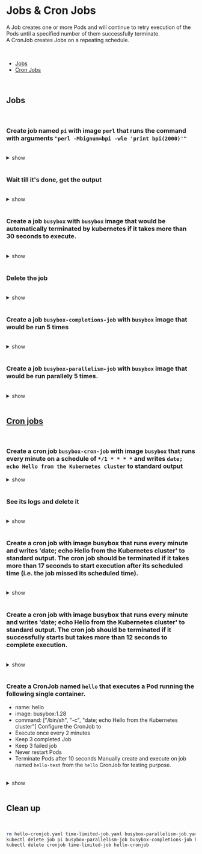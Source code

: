 # Jobs & Cron Jobs
A Job creates one or more Pods and will continue to retry execution of the Pods until a specified number of them successfully terminate.  
A CronJob creates Jobs on a repeating schedule.

<br />

- [Jobs](#jobs)
- [Cron Jobs](#cron-jobs)

<br /> 

## Jobs

<br />

### Create job named `pi` with image `perl` that runs the command with arguments `"perl -Mbignum=bpi -wle 'print bpi(2000)'"`

<br />

<details><summary>show</summary><p>

`kubectl create job pi  --image=perl -- perl -Mbignum=bpi -wle 'print bpi(2000)'`

OR 

```bash
cat << EOF > pi.yaml
apiVersion: batch/v1
kind: Job
metadata:
  name: pi
spec:
  template:
    spec:
      containers:
      - name: pi
        image: perl
        command: ["perl",  "-Mbignum=bpi", "-wle", "print bpi(2000)"]
      restartPolicy: Never
EOF

kubectl apply -f pi.yaml
```

</p></details> 

<br />

### Wait till it's done, get the output

<br /> 

<details><summary>show</summary><p>

```bash
kubectl get jobs -w # wait till 'SUCCESSFUL' is 1 (will take some time, perl image might be big)
# NAME   COMPLETIONS   DURATION   AGE
# pi     1/1           2m18s      2m47s
kubectl get pod # get the pod name
# NAME       READY   STATUS      RESTARTS   AGE
# pi-vkj8b   0/1     Completed   0          2m50s
kubectl logs pi-vkj8b # get the pi numbers
# 3.141592653589793238462643383279502884........
kubectl delete job pi
```
OR 

```bash
kubectl get jobs -w # wait till 'SUCCESSFUL' is 1 (will take some time, perl image might be big)
kubectl logs job/pi
kubectl delete job pi
```
OR 

```bash
kubectl wait --for=condition=complete --timeout=300s job pi
kubectl logs job/pi
kubectl delete job pi
```

</p></details> 

<br />

### Create a job `busybox` with `busybox` image that would be automatically terminated by kubernetes if it takes more than 30 seconds to execute.

<br /> 

<details><summary>show</summary><p>

```bash
kubectl create job busybox --image=busybox --dry-run=client -o yaml -- /bin/sh -c 'while true; do echo hello; sleep 10;done' > busybox-job.yaml
```
  
#### Edit `busybox-job.yaml` to add `job.spec.activeDeadlineSeconds=30` and apply `kubectl apply -f busybox-job.yaml`

```yaml
cat << EOF > busybox-job.yaml
apiVersion: batch/v1
kind: Job
metadata:
  creationTimestamp: null
  name: busybox
spec:
  activeDeadlineSeconds: 30 # add this line
  template:
    metadata:
      creationTimestamp: null
    spec:
      containers:
      - command:
        - /bin/sh
        - -c
        - while true; do echo hello; sleep 10;done
        image: busybox
        name: busybox
        resources: {}
      restartPolicy: Never
status: {}
EOF

kubectl apply -f busybox-job.yaml
```

#### Describe the job with the statement `Warning  DeadlineExceeded  xxs   job-controller  Job was active longer than specified deadline`

</p></details> 

<br />

### Delete the job

<br /> 

<details><summary>show</summary><p>

```bash
kubectl delete job busybox
```

</p></details> 

<br />

### Create a job `busybox-completions-job` with `busybox` image that would be run 5 times

<br />

<details><summary>show</summary><p>

```bash
kubectl create job busybox-completions-job --image=busybox --dry-run=client -o yaml -- /bin/sh -c 'echo hello;sleep 10;echo world' > busybox-completions-job.yaml
```

#### Edit `busybox-completions-job.yaml` to add `job.spec.completions=5` and apply `kubectl apply -f busybox-completions-job.yaml`

```yaml
cat << EOF > busybox-completions-job.yaml
apiVersion: batch/v1
kind: Job
metadata:
  creationTimestamp: null
  name: busybox-completions-job
spec:
  completions: 5 # add this line
  template:
    metadata:
      creationTimestamp: null
    spec:
      containers:
      - command:
        - /bin/sh
        - -c
        - echo hello;sleep 10;echo world
        image: busybox
        name: busybox-completions-job
        resources: {}
      restartPolicy: Never
status: {}
EOF 

kubectl apply -f busybox-completions-job.yaml
```

#### Check the job pod status `kk get pods -l job-name=busybox-completions-job` or `kubectl get jobs -w` are in completed status after 2-3 minutes.

```bash
kubectl get jobs -w
# NAME                      COMPLETIONS   DURATION   AGE
# busybox-completions-job   0/5           7s         7s
# busybox-completions-job   1/5           15s        15s
# busybox-completions-job   2/5           28s        28s
# busybox-completions-job   3/5           42s        42s
# busybox-completions-job   4/5           56s        56s
# busybox-completions-job   5/5           70s        70s
```

</p></details> 

<br />

### Create a job `busybox-parallelism-job` with `busybox` image that would be run parallely 5 times.

<br />

<details><summary>show</summary><p>

```bash
kubectl create job busybox-parallelism-job --image=busybox --dry-run=client -o yaml -- /bin/sh -c 'echo hello;sleep 10;echo world' > busybox-parallelism-job.yaml
```

#### Edit `busybox-parallelism-job.yaml` to add `job.spec.parallelism=5` and apply `kubectl apply -f busybox-parallelism-job.yaml`

```yaml
cat << EOF > busybox-parallelism-job.yaml
apiVersion: batch/v1
kind: Job
metadata:
  creationTimestamp: null
  name: busybox-parallelism-job
spec:
  parallelism: 5 # add this line
  template:
    metadata:
      creationTimestamp: null
    spec:
      containers:
      - command:
        - /bin/sh
        - -c
        - echo hello;sleep 10;echo world
        image: busybox
        name: busybox-parallelism-job
        resources: {}
      restartPolicy: Never
status: {}
EOF 

kubectl apply -f busybox-parallelism-job.yaml
```

#### Check the job pod status `kk get pods -l job-name=busybox-parallelism-job` or `kubectl get jobs -w` are in completed status after 1 minute, as it would quicker as compared to before.

```bash
kubectl get jobs -w
# NAME                      COMPLETIONS   DURATION   AGE
# busybox-parallelism-job   1/1 of 5      15s        15s
# busybox-parallelism-job   2/1 of 5      16s        16s
# busybox-parallelism-job   3/1 of 5      17s        17s
# busybox-parallelism-job   4/1 of 5      18s        18s
# busybox-parallelism-job   5/1 of 5      19s        19s
```

</p></details> 

<br /> 

## [Cron jobs](https://kubernetes.io/docs/concepts/workloads/controllers/cron-jobs/)

<br />

### Create a cron job `busybox-cron-job` with image `busybox` that runs every minute on a schedule of `*/1 * * * *` and writes `date; echo Hello from the Kubernetes cluster` to standard output

<details><summary>show</summary><p>

```bash
kubectl create cronjob busybox-cron-job --image=busybox --schedule="*/1 * * * *" -- /bin/sh -c 'date; echo Hello from the Kubernetes cluster'
```

</p></details> 

<br />

### See its logs and delete it

<br />

<details><summary>show</summary><p>

```bash
kubectl get cj
kubectl get jobs --watch # Bear in mind that Kubernetes will run a new job/pod for each new cron job
# NAME                          COMPLETIONS   DURATION   AGE
# busybox-cron-job-1639638720   0/1                      0s
# busybox-cron-job-1639638720   0/1           0s         0s
# busybox-cron-job-1639638720   1/1           8s         9s
# busybox-cron-job-1639638780   0/1                      0s
# busybox-cron-job-1639638780   0/1           1s         1s
# busybox-cron-job-1639638780   1/1           9s         9s
kubectl get pod --show-labels # observe that the pods have a label that mentions their 'parent' job
kubectl logs busybox-1529745840-m867r
kubectl delete cj busybox
```

</p></details> 

<br />

### Create a cron job with image busybox that runs every minute and writes 'date; echo Hello from the Kubernetes cluster' to standard output. The cron job should be terminated if it takes more than 17 seconds to start execution after its scheduled time (i.e. the job missed its scheduled time).

<br />

<details><summary>show</summary><p>

```bash
kubectl create cronjob time-limited-job --image=busybox --restart=Never --dry-run=client --schedule="* * * * *" -o yaml -- /bin/sh -c 'date; echo Hello from the Kubernetes cluster' > time-limited-job.yaml
vi time-limited-job.yaml
```

#### Add `cronjob.spec.startingDeadlineSeconds=17` and apply

```bash
cat << EOF > time-limited-job.yaml
apiVersion: batch/v1
kind: CronJob
metadata:
  creationTimestamp: null
  name: time-limited-job
spec:
  startingDeadlineSeconds: 17 # add this line
  jobTemplate:
    metadata:
      creationTimestamp: null
      name: time-limited-job
    spec:
      template:
        metadata:
          creationTimestamp: null
        spec:
          containers:
          - args:
            - /bin/sh
            - -c
            - date; echo Hello from the Kubernetes cluster
            image: busybox
            name: time-limited-job
            resources: {}
          restartPolicy: Never
  schedule: '* * * * *'
status: {}
EOF

kubectl apply -f time-limited-job.yaml
```

</p></details> 

<br />

### Create a cron job with image busybox that runs every minute and writes 'date; echo Hello from the Kubernetes cluster' to standard output. The cron job should be terminated if it successfully starts but takes more than 12 seconds to complete execution.

<br />

<details><summary>show</summary><p>

```bash
kubectl create cronjob time-limited-job --image=busybox --restart=Never --dry-run=client --schedule="* * * * *" -o yaml -- /bin/sh -c 'date; echo Hello from the Kubernetes cluster' > time-limited-job.yaml
vi time-limited-job.yaml
```

#### Add cronjob.spec.jobTemplate.spec.activeDeadlineSeconds=12

```bash
cat << EOF > time-limited-job.yaml
apiVersion: batch/v1
kind: CronJob
metadata:
  creationTimestamp: null
  name: time-limited-job
spec:
  jobTemplate:
    metadata:
      creationTimestamp: null
      name: time-limited-job
    spec:
      activeDeadlineSeconds: 12 # add this line
      template:
        metadata:
          creationTimestamp: null
        spec:
          containers:
          - args:
            - /bin/sh
            - -c
            - date; echo Hello from the Kubernetes cluster
            image: busybox
            name: time-limited-job
            resources: {}
          restartPolicy: Never
  schedule: '* * * * *'
status: {}
EOF 

kubectl apply -f time-limited-job.yaml
```

</p></details> 

<br />

### Create a CronJob named `hello` that executes a Pod running the following single container.
- name: hello
- image: busybox:1.28
- command: ["/bin/sh", "-c", "date; echo Hello from the Kubernetes cluster"]
Configure the CronJob to
- Execute once every 2 minutes
- Keep 3 completed Job
- Keep 3 failed job
- Never restart Pods
- Terminate Pods after 10 seconds
Manually create and execute on job named `hello-test` from the `hello` CronJob for testing purpose.

<br />

<details><summary>show</summary><p>

```bash
kubectl create cronjob hello --image=busybox --restart=Never --dry-run=client --schedule="*/2 * * * *" -o yaml -- /bin/sh -c 'date; echo Hello from the Kubernetes cluster' > hello-cronjob.yaml
vi hello-cronjob.yaml
```

#### Add the following specs.

```yaml
cat << EOF > hello-cronjob.yaml
apiVersion: batch/v1
kind: CronJob
metadata:
  creationTimestamp: null
  name: hello
spec:
  jobTemplate:
    metadata:
      creationTimestamp: null
      name: hello
    spec:
      activeDeadlineSeconds: 10 # Terminate Pods after 10 seconds
      template:
        metadata:
          creationTimestamp: null
        spec:
          containers:
          - command:
            - /bin/sh
            - -c
            - date; echo Hello from the Kubernetes cluster
            image: busybox
            name: hello
            resources: {}
          restartPolicy: Never # Never restart Pods 
  schedule: '*/2 * * * *' # Execute once every 2 minutes
  successfulJobsHistoryLimit: 3 # Keep 3 completed Job
  failedJobsHistoryLimit: 3 # Keep 3 failed job
status: {}
EOF 

kubectl apply -f hello-cronjob.yaml

# Trigger the job manually
kubectl create job --from=cronjob/hello hello-test
```

</p></details> 

<br />

## Clean up

<br />

```bash
rm hello-cronjob.yaml time-limited-job.yaml busybox-parallelism-job.yaml
kubectl delete job pi busybox-parallelism-job busybox-completions-job hello-test
kubectl delete cronjob time-limited-job hello-cronjob
```